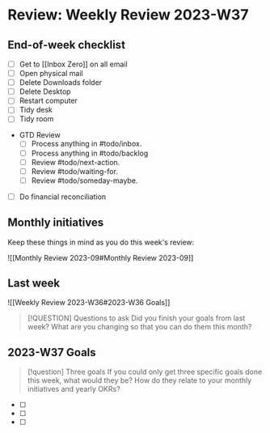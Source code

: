 # Review: Weekly Review 2023-W37

## End-of-week checklist

- [ ] Get to [[Inbox Zero]] on all email
- [ ] Open physical mail
- [ ] Delete Downloads folder
- [ ] Delete Desktop
- [ ] Restart computer
- [ ] Tidy desk
- [ ] Tidy room
- GTD Review
	- [ ] Process anything in #todo/inbox.
	- [ ] Process anything in #todo/backlog
	- [ ] Review #todo/next-action.
	- [ ] Review #todo/waiting-for.
	- [ ] Review #todo/someday-maybe.
- [ ] Do financial reconciliation

## Monthly initiatives

Keep these things in mind as you do this week's review:

![[Monthly Review 2023-09#Monthly Review 2023-09]]

## Last week

![[Weekly Review 2023-W36#2023-W36 Goals]]

> [!QUESTION] Questions to ask
> Did you finish your goals from last week? What are you changing so that you can do them this month?


## 2023-W37 Goals

> [!question] Three goals
> If you could only get three specific goals done this week, what would they be? How do they relate to your monthly initiatives and yearly OKRs?


- [ ] 
- [ ] 
- [ ] 
